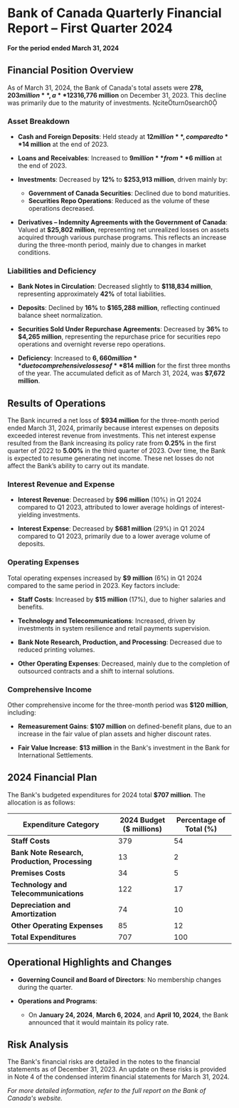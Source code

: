 # Bank of Canada Quarterly Financial Report – First Quarter 2024

**For the period ended March 31, 2024**

## Financial Position Overview

As of March 31, 2024, the Bank of Canada's total assets were **$278,203 million**, a **12% decrease** from **$316,776 million** on December 31, 2023. This decline was primarily due to the maturity of investments. citeturn0search0

### Asset Breakdown

- **Cash and Foreign Deposits**: Held steady at **$12 million**, compared to **$14 million** at the end of 2023.

- **Loans and Receivables**: Increased to **$9 million** from **$6 million** at the end of 2023.

- **Investments**: Decreased by **12%** to **$253,913 million**, driven mainly by:
  - **Government of Canada Securities**: Declined due to bond maturities.
  - **Securities Repo Operations**: Reduced as the volume of these operations decreased.

- **Derivatives – Indemnity Agreements with the Government of Canada**: Valued at **$25,802 million**, representing net unrealized losses on assets acquired through various purchase programs. This reflects an increase during the three-month period, mainly due to changes in market conditions.

### Liabilities and Deficiency

- **Bank Notes in Circulation**: Decreased slightly to **$118,834 million**, representing approximately **42%** of total liabilities.

- **Deposits**: Declined by **16%** to **$165,288 million**, reflecting continued balance sheet normalization.

- **Securities Sold Under Repurchase Agreements**: Decreased by **36%** to **$4,265 million**, representing the repurchase price for securities repo operations and overnight reverse repo operations.

- **Deficiency**: Increased to **$6,660 million** due to comprehensive losses of **$814 million** for the first three months of the year. The accumulated deficit as of March 31, 2024, was **$7,672 million**.

## Results of Operations

The Bank incurred a net loss of **$934 million** for the three-month period ended March 31, 2024, primarily because interest expenses on deposits exceeded interest revenue from investments. This net interest expense resulted from the Bank increasing its policy rate from **0.25%** in the first quarter of 2022 to **5.00%** in the third quarter of 2023. Over time, the Bank is expected to resume generating net income. These net losses do not affect the Bank’s ability to carry out its mandate.

### Interest Revenue and Expense

- **Interest Revenue**: Decreased by **$96 million** (10%) in Q1 2024 compared to Q1 2023, attributed to lower average holdings of interest-yielding investments.

- **Interest Expense**: Decreased by **$681 million** (29%) in Q1 2024 compared to Q1 2023, primarily due to a lower average volume of deposits.

### Operating Expenses

Total operating expenses increased by **$9 million** (6%) in Q1 2024 compared to the same period in 2023. Key factors include:

- **Staff Costs**: Increased by **$15 million** (17%), due to higher salaries and benefits.

- **Technology and Telecommunications**: Increased, driven by investments in system resilience and retail payments supervision.

- **Bank Note Research, Production, and Processing**: Decreased due to reduced printing volumes.

- **Other Operating Expenses**: Decreased, mainly due to the completion of outsourced contracts and a shift to internal solutions.

### Comprehensive Income

Other comprehensive income for the three-month period was **$120 million**, including:

- **Remeasurement Gains**: **$107 million** on defined-benefit plans, due to an increase in the fair value of plan assets and higher discount rates.

- **Fair Value Increase**: **$13 million** in the Bank's investment in the Bank for International Settlements.

## 2024 Financial Plan

The Bank's budgeted expenditures for 2024 total **$707 million**. The allocation is as follows:

| Expenditure Category                          | 2024 Budget ($ millions) | Percentage of Total (%) |
|----------------------------------------------|--------------------------|-------------------------|
| **Staff Costs**                               | 379                      | 54                      |
| **Bank Note Research, Production, Processing**| 13                       | 2                       |
| **Premises Costs**                            | 34                       | 5                       |
| **Technology and Telecommunications**         | 122                      | 17                      |
| **Depreciation and Amortization**             | 74                       | 10                      |
| **Other Operating Expenses**                  | 85                       | 12                      |
| **Total Expenditures**                        | 707                      | 100                     |

## Operational Highlights and Changes

- **Governing Council and Board of Directors**: No membership changes during the quarter.

- **Operations and Programs**:
  - On **January 24, 2024**, **March 6, 2024**, and **April 10, 2024**, the Bank announced that it would maintain its policy rate.

## Risk Analysis

The Bank's financial risks are detailed in the notes to the financial statements as of December 31, 2023. An update on these risks is provided in Note 4 of the condensed interim financial statements for March 31, 2024.

*For more detailed information, refer to the full report on the Bank of Canada's website.* 